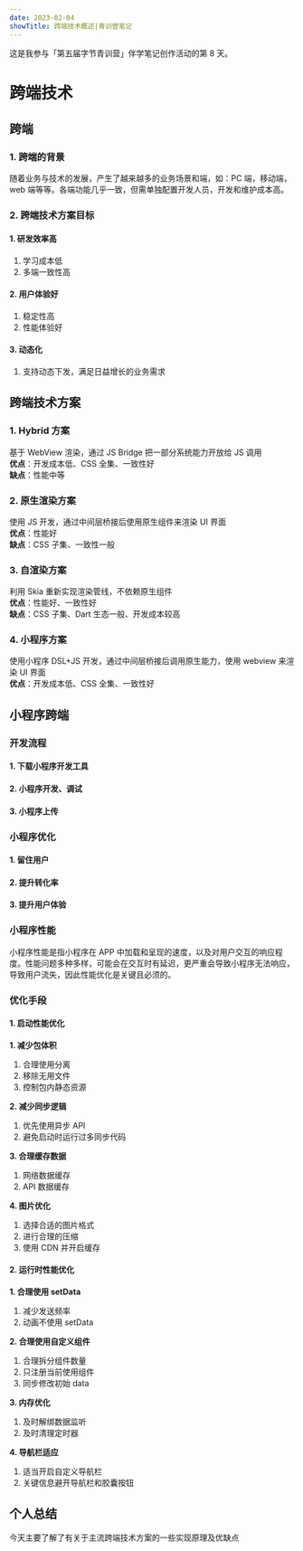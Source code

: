 ```yaml
---
date: 2023-02-04
showTitle: 跨端技术概述|青训营笔记
---
```


这是我参与「第五届字节青训营」伴学笔记创作活动的第 8 天。

# 跨端技术

## 跨端

### 1. 跨端的背景

随着业务与技术的发展，产生了越来越多的业务场景和端，如：PC 端，移动端，web 端等等。各端功能几乎一致，但需单独配置开发人员，开发和维护成本高。

### 2. 跨端技术方案目标

#### 1. 研发效率高

1. 学习成本低
2. 多端一致性高

#### 2. 用户体验好

1. 稳定性高
2. 性能体验好

#### 3. 动态化

1. 支持动态下发，满足日益增长的业务需求

## 跨端技术方案

### 1. Hybrid 方案

基于 WebView 渲染，通过 JS Bridge 把一部分系统能力开放给 JS 调用  
**优点**：开发成本低、CSS 全集、一致性好  
**缺点**：性能中等

### 2. 原生渲染方案

使用 JS 开发，通过中间层桥接后使用原生组件来渲染 UI 界面  
**优点**：性能好  
**缺点**：CSS 子集、一致性一般

### 3. 自渲染方案

利用 Skia 重新实现渲染管线，不依赖原生组件  
**优点**：性能好、一致性好  
**缺点**：CSS 子集、Dart 生态一般、开发成本较高

### 4. 小程序方案

使用小程序 DSL+JS 开发，通过中间层桥接后调用原生能力，使用 webview 来渲染 UI 界面  
**优点**：开发成本低、CSS 全集、一致性好

## 小程序跨端

### 开发流程

#### 1. 下载小程序开发工具

#### 2. 小程序开发、调试

#### 3. 小程序上传

### 小程序优化

#### 1. 留住用户

#### 2. 提升转化率

#### 3. 提升用户体验

### 小程序性能

小程序性能是指小程序在 APP 中加载和呈现的速度，以及对用户交互的响应程度。性能问题多种多样，可能会在交互时有延迟，更严重会导致小程序无法响应，导致用户流失，因此性能优化是关键且必须的。

### 优化手段

#### 1. 启动性能优化

**1. 减少包体积**

1. 合理使用分离
2. 移除无用文件
3. 控制包内静态资源

**2. 减少同步逻辑**

1. 优先使用异步 API
2. 避免启动时运行过多同步代码

**3. 合理缓存数据**

1. 网络数据缓存
2. API 数据缓存

**4. 图片优化**

1. 选择合适的图片格式
2. 进行合理的压缩
3. 使用 CDN 并开启缓存

#### 2. 运行时性能优化

**1. 合理使用 setData**

1. 减少发送频率
2. 动画不使用 setData

**2. 合理使用自定义组件**

1. 合理拆分组件数量
2. 只注册当前使用组件
3. 同步修改初始 data

**3. 内存优化**

1. 及时解绑数据监听
2. 及时清理定时器

**4. 导航栏适应**

1. 适当开启自定义导航栏
2. 关键信息避开导航栏和胶囊按钮

## 个人总结

今天主要了解了有关于主流跨端技术方案的一些实现原理及优缺点
